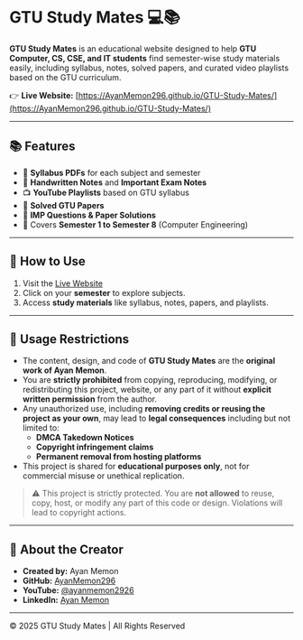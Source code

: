 # GTU Study Mates 💻📚 

**GTU Study Mates** is an educational website designed to help **GTU Computer, CS, CSE, and IT students** find semester-wise study materials easily, including syllabus, notes, solved papers, and curated video playlists based on the GTU curriculum.

👉 **Live Website:** [https://AyanMemon296.github.io/GTU-Study-Mates/](https://AyanMemon296.github.io/GTU-Study-Mates/)

---

## 📚 Features

- 📄 **Syllabus PDFs** for each subject and semester
- 📝 **Handwritten Notes** and **Important Exam Notes**
- 📺 **YouTube Playlists** based on GTU syllabus
- 📝 **Solved GTU Papers**
- 🎯 **IMP Questions & Paper Solutions**
- 📌 Covers **Semester 1 to Semester 8** (Computer Engineering)

---

## 🚀 How to Use

1. Visit the [Live Website](https://AyanMemon296.github.io/GTU-Study-Mates/)
2. Click on your **semester** to explore subjects.
3. Access **study materials** like syllabus, notes, papers, and playlists.

---

## 🚫 Usage Restrictions

- The content, design, and code of **GTU Study Mates** are the **original work of Ayan Memon**.
- You are **strictly prohibited** from copying, reproducing, modifying, or redistributing this project, website, or any part of it without **explicit written permission** from the author.
- Any unauthorized use, including **removing credits or reusing the project as your own**, may lead to **legal consequences** including but not limited to:
  - **DMCA Takedown Notices**
  - **Copyright infringement claims**
  - **Permanent removal from hosting platforms**
- This project is shared for **educational purposes only**, not for commercial misuse or unethical replication.
> ⚠️ This project is strictly protected. You are **not allowed** to reuse, copy, host, or modify any part of this code or design. Violations will lead to copyright actions.

---

## 👤 About the Creator

- **Created by:** Ayan Memon
- **GitHub:** [AyanMemon296](https://github.com/AyanMemon296)
- **YouTube:** [@ayanmemon2926](https://www.youtube.com/@ayanmemon2926)
- **LinkedIn:** [Ayan Memon](https://www.linkedin.com/in/ayanmemon296/)

---

© 2025 GTU Study Mates | All Rights Reserved
